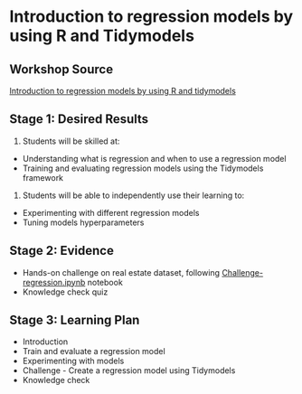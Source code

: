 # Introduction to regression models by using R and Tidymodels 

## Workshop Source
[Introduction to regression models by using R and tidymodels](https://docs.microsoft.com/en-us/learn/modules/introduction-regression-models/?WT.mc_id=academic-59300-cacaste)

## Stage 1: Desired Results 

1. Students will be skilled at:
- Understanding what is regression and when to use a regression model
- Training and evaluating regression models using the Tidymodels framework
1. Students will be able to independently use their learning to:
- Experimenting with different regression models 
- Tuning models hyperparameters

## Stage 2: Evidence
 
- Hands-on challenge on real estate dataset, following [Challenge-regression.ipynb](./solution/Challenge-regression.ipynb) notebook
- Knowledge check quiz 

## Stage 3: Learning Plan

- Introduction
- Train and evaluate a regression model
- Experimenting with models
- Challenge - Create a regression model using Tidymodels
- Knowledge check
